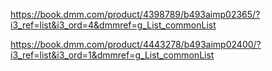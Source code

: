 https://book.dmm.com/product/4398789/b493aimp02365/?i3_ref=list&i3_ord=4&dmmref=g_List_commonList

https://book.dmm.com/product/4443278/b493aimp02400/?i3_ref=list&i3_ord=1&dmmref=g_List_commonList